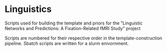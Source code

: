 # Linguistics
Scripts used for building the template and priors for the "Linguistic Networks and Predictions: A Fixation-Related fMRI Study" project

Scripts are numbered for their respective order in the template-construction pipeline. 
Sbatch scripts are written for a slurm enivornment.
